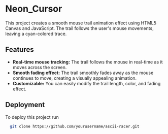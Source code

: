 
# Neon_Cursor

This project creates a smooth mouse trail animation effect using HTML5 Canvas and JavaScript. The trail follows the user's mouse movements, leaving a cyan-colored trace.


## Features 

- **Real-time mouse tracking:** The trail follows the mouse in real-time as it moves across the screen.
- **Smooth fading effect:** The trail smoothly fades away as the mouse continues to move, creating a visually appealing animation.
- **Customizable:** You can easily modify the trail length, color, and fading effect.

## Deployment

To deploy this project run

```bash
  git clone https://github.com/yourusername/ascii-racer.git
```

